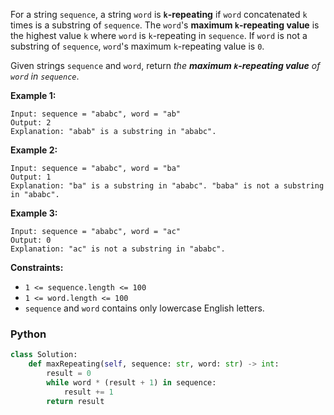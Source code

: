 
For a string  `sequence`, a string  `word`  is  **`k`-repeating**  if  `word`  concatenated  `k`  times is a substring of  `sequence`. The  `word`'s  **maximum  `k`-repeating value**  is the highest value  `k`  where  `word`  is  `k`-repeating in  `sequence`. If  `word`  is not a substring of  `sequence`,  `word`'s maximum  `k`-repeating value is  `0`.

Given strings  `sequence`  and  `word`, return  _the  **maximum  `k`-repeating value**  of  `word`  in  `sequence`_.

**Example 1:**
```
Input: sequence = "ababc", word = "ab"
Output: 2
Explanation: "abab" is a substring in "ababc".
```

**Example 2:**
```
Input: sequence = "ababc", word = "ba"
Output: 1
Explanation: "ba" is a substring in "ababc". "baba" is not a substring in "ababc".
```

**Example 3:**
```
Input: sequence = "ababc", word = "ac"
Output: 0
Explanation: "ac" is not a substring in "ababc". 
```

**Constraints:**

-   `1 <= sequence.length <= 100`
-   `1 <= word.length <= 100`
-   `sequence`  and  `word` contains only lowercase English letters.


### Python
```python
class Solution:
    def maxRepeating(self, sequence: str, word: str) -> int:
        result = 0
        while word * (result + 1) in sequence:
            result += 1
        return result
```